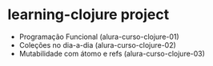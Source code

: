 # learning-clojure project

- Programação Funcional (alura-curso-clojure-01)
- Coleções no dia-a-dia (alura-curso-clojure-02)
- Mutabilidade com átomo e refs (alura-curso-clojure-03)
